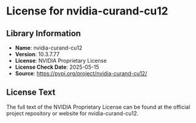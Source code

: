 # License for nvidia-curand-cu12

## Library Information
- **Name**: nvidia-curand-cu12
- **Version**: 10.3.7.77
- **License**: NVIDIA Proprietary License
- **License Check Date**: 2025-05-15
- **Source**: https://pypi.org/project/nvidia-curand-cu12/

## License Text
The full text of the NVIDIA Proprietary License can be found at the official project repository or website for nvidia-curand-cu12.
